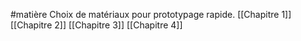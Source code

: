 #matière
Choix de matériaux pour prototypage rapide.
[[Chapitre 1]]
[[Chapitre 2]]
[[Chapitre 3]]
[[Chapitre 4]]

